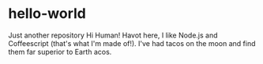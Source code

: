 # hello-world
Just another repository
Hi Human!
Havot here, I like Node.js and Coffeescript (that's what I'm made of!).
I've had tacos on the moon and find them far superior to Earth acos.
